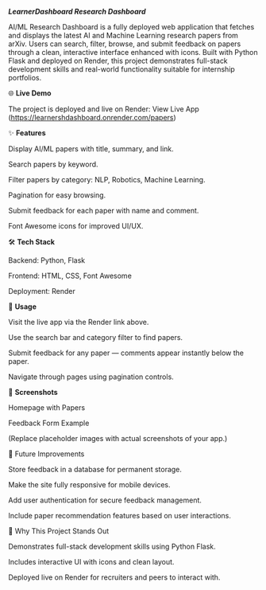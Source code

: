 ***LearnerDashboard Research Dashboard***

AI/ML Research Dashboard is a fully deployed web application that fetches and displays the latest AI and Machine Learning research papers from arXiv. Users can search, filter, browse, and submit feedback on papers through a clean, interactive interface enhanced with icons. Built with Python Flask and deployed on Render, this project demonstrates full-stack development skills and real-world functionality suitable for internship portfolios.

🌐 **Live Demo**

The project is deployed and live on Render:
View Live App
 (https://learnershdashboard.onrender.com/papers)

✨ **Features**

Display AI/ML papers with title, summary, and link.

Search papers by keyword.

Filter papers by category: NLP, Robotics, Machine Learning.

Pagination for easy browsing.

Submit feedback for each paper with name and comment.

Font Awesome icons for improved UI/UX.

🛠 **Tech Stack**

Backend: Python, Flask

Frontend: HTML, CSS, Font Awesome

Deployment: Render

🚀 **Usage**

Visit the live app via the Render link above.

Use the search bar and category filter to find papers.

Submit feedback for any paper — comments appear instantly below the paper.

Navigate through pages using pagination controls.

📸 **Screenshots**

Homepage with Papers


Feedback Form Example


(Replace placeholder images with actual screenshots of your app.)


🔮 Future Improvements

Store feedback in a database for permanent storage.

Make the site fully responsive for mobile devices.

Add user authentication for secure feedback management.

Include paper recommendation features based on user interactions.

🌟 Why This Project Stands Out

Demonstrates full-stack development skills using Python Flask.

Includes interactive UI with icons and clean layout.

Deployed live on Render for recruiters and peers to interact with.
